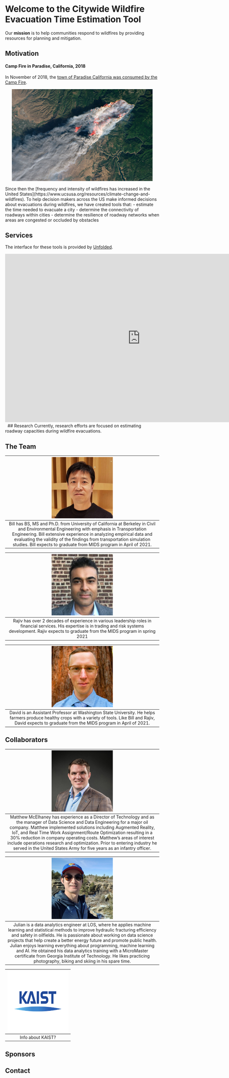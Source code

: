 # Welcome to the Citywide Wildfire Evacuation Time Estimation Tool

Our **mission** is to help communities respond to wildfires by providing resources for planning and mitigation.

## Motivation

#### Camp Fire in Paradise, California, 2018
In November of 2018, the [town of Paradise California was consumed by the Camp Fire](https://en.wikipedia.org/wiki/Camp_Fire_(2018)#Timeline).
  <p align="center">
  <img width="460" height="300" src="Images/CampFire.jpg">
  </p>
Since then the [frequency and intensity of wildfires has increased in the United States](https://www.ucsusa.org/resources/climate-change-and-wildfires). To help decision makers across the US make informed decisions about evacuations during wildfires, we have created tools that:
  - estimate the time needed to evacuate a city
  - determine the connectivity of roadways within cities
  - determine the resilience of roadway networks when areas are congested or occluded by obstacles
  
## Services
The interface for these tools is provided by [Unfolded](https://www.unfolded.ai/).
<iframe width="175%" height="550px" src="https://studio.unfolded.ai/public/ae438921-4fd0-471d-9c35-1ae853a8d123/embed" frameborder="0" allowfullscreen></iframe>&nbsp;    
## Research
Currently, research efforts are focused on estimating roadway capacities during wildfire evacuations.

## The Team

|<img src="Images/KC.jpg" height="200" width="200"/>|
|:--:| 
| Bill has BS, MS and Ph.D. from University of California at Berkeley in Civil and Environmental Engineering with emphasis in Transportation Engineering. Bill extensive experience in analyzing empirical data and evaluating the validity of the findings from transportation simulation studies. Bill expects to graduate from MIDS program in April of 2021. |

|<img src="Images/RN.JPG" height="200" width="200"/>|
|:--:| 
| Rajiv has over 2 decades of experience in various leadership roles in financial services. His expertise is in trading and risk systems development. Rajiv expects to graduate from the MIDS program in spring 2021 |

|<img src="Images/DLW.jpg" height="200" width="200"/>|
|:--:| 
| David is an Assistant Professor at Washington State University. He helps farmers produce healthy crops with a variety of tools. Like Bill and Rajiv, David expects to graduate from the MIDS program in April of 2021. |

## Collaborators

|<img src="Images/Matthew.jpg" height="200" width="200"/>|
|:--:| 
| Matthew McElhaney has experience as a Director of Technology and as the manager of Data Science and Data Engineering for a major oil company. Matthew implemented solutions including Augmented Reality, IoT, and Real Time Work Assignment/Route Optimization resulting in a 30% reduction in company operating costs. Matthew’s areas of interest include operations research and optimization. Prior to entering industry he served in the United States Army for five years as an infantry officer. |

|<img src="Images/Julian.jpg" height="200" width="200"/>|
|:--:| 
| Julian is a data analytics engineer at LOS, where he applies machine learning and statistical methods to improve hydraulic fracturing efficiency and safety in oilfields. He is passionate about working on data science projects that help create a better energy future and promote public health. Julian enjoys learning everything about programming, machine learning and AI. He obtained his data analytics training with a MicroMaster certificate from Georgia Institute of Technology. He likes practicing photography, biking and skiing in his spare time. |

|<img src="Images/KAIST.png" height="200" width="200"/>|
|:--:| 
| Info about KAIST? |

## Sponsors 

## Contact
 
